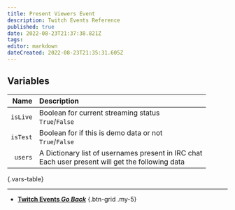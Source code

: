 ```yaml
---
title: Present Viewers Event
description: Twitch Events Reference
published: true
date: 2022-08-23T21:37:38.821Z
tags: 
editor: markdown
dateCreated: 2022-08-23T21:35:31.605Z
---
```


## Variables
Name | Description
----:|:------------
`isLive` |Boolean for current streaming status <br> `True`/`False` 
`isTest` |Boolean for if this is demo data or not <br> `True`/`False` 
`users` | A Dictionary list of usernames present in IRC chat <br> Each user present will get the following data
{.vars-table}

---

- [<i class="mdi mdi-chevron-left"></i>**Twitch Events *Go Back***](/en/Platforms/Twitch/Events)
{.btn-grid .my-5}